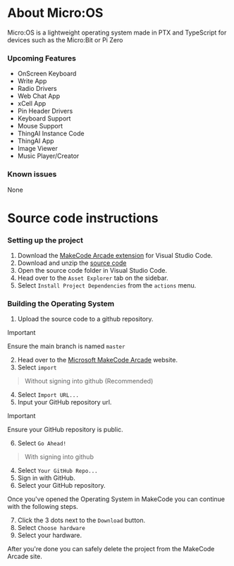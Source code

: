 # About Micro:OS
Micro:OS is a lightweight operating system made in PTX and TypeScript for devices such as the Micro:Bit or Pi Zero
### Upcoming Features
- OnScreen Keyboard
- Write App
- Radio Drivers
- Web Chat App
- xCell App
- Pin Header Drivers
- Keyboard Support
- Mouse Support
- ThingAI Instance Code
- ThingAI App
- Image Viewer
- Music Player/Creator
### Known issues
None
# Source code instructions
### Setting up the project
1. Download the [MakeCode Arcade extension](https://marketplace.visualstudio.com/items?itemName=ms-edu.pxt-vscode-web) for Visual Studio Code.
2. Download and unzip the [source code](https://github.com/NotCryptid/MicroOS/archive/refs/heads/master.zip)
3. Open the source code folder in Visual Studio Code.
4. Head over to the ```Asset Explorer``` tab on the sidebar.
5. Select ```Install Project Dependencies``` from the ```actions``` menu.
### Building the Operating System
1. Upload the source code to a github repository.
> [!IMPORTANT]
> Ensure the main branch is named ```master```
2. Head over to the [Microsoft MakeCode Arcade](https://arcade.makecode.com/) website.
3. Select ```import```
> Without signing into github (Recommended)
4. Select ```Import URL...```
5. Input your GitHub repository url.
> [!IMPORTANT]
> Ensure your GitHub repository is public.
6. Select ```Go Ahead!```
> With signing into github
4. Select ```Your GitHub Repo...```
5. Sign in with GitHub.
6. Select your GitHub repository.

Once you've opened the Operating System in MakeCode you can continue with the following steps.

7. Click the 3 dots next to the ```Download``` button.
8. Select ```Choose hardware```
9. Select your hardware.

After you're done you can safely delete the project from the MakeCode Arcade site.

